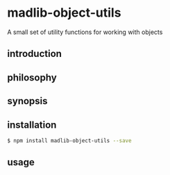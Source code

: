 madlib-object-utils
======================

A small set of utility functions for working with objects


introduction
------------


philosophy
----------


synopsis
--------


installation
------------
```bash
$ npm install madlib-object-utils --save
```

usage
-----
